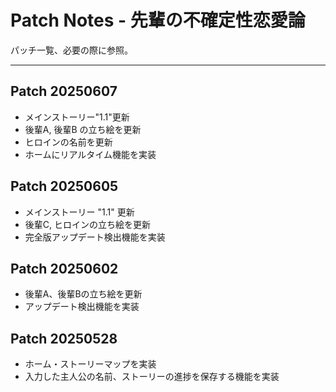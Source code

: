 # Patch Notes - 先輩の不確定性恋愛論  
パッチ一覧、必要の際に参照。  

---
## Patch 20250607
- メインストーリー"1.1"更新
- 後輩A, 後輩B の立ち絵を更新
- ヒロインの名前を更新
- ホームにリアルタイム機能を実装

## Patch 20250605
- メインストーリー "1.1" 更新
- 後輩C, ヒロインの立ち絵を更新
- 完全版アップデート検出機能を実装

## Patch 20250602  
- 後輩A、後輩Bの立ち絵を更新
- アップデート検出機能を実装

## Patch 20250528  
- ホーム・ストーリーマップを実装
- 入力した主人公の名前、ストーリーの進捗を保存する機能を実装
